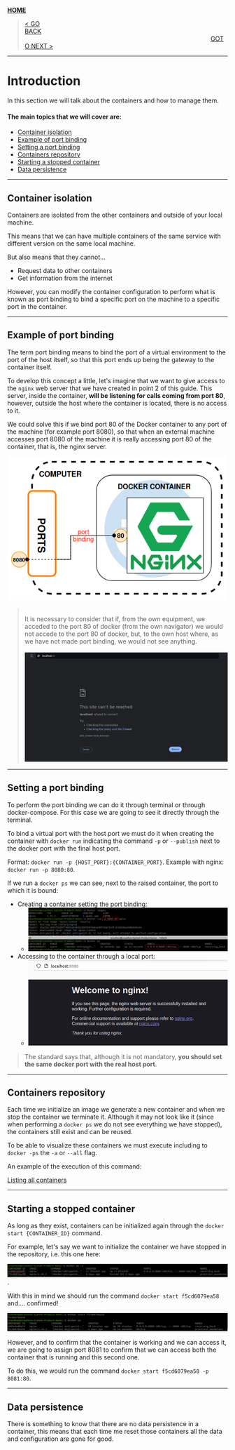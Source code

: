 [__HOME__](../../README.md)

> [< GO BACK](./2-image-repository.md)&nbsp;&nbsp;&nbsp;&nbsp;&nbsp;&nbsp;&nbsp;&nbsp;&nbsp;&nbsp;&nbsp;&nbsp;&nbsp;&nbsp;&nbsp;&nbsp;&nbsp;&nbsp;&nbsp;&nbsp;&nbsp;&nbsp;&nbsp;&nbsp;&nbsp;&nbsp;&nbsp;&nbsp;&nbsp;&nbsp;&nbsp;&nbsp;&nbsp;&nbsp;&nbsp;&nbsp;&nbsp;&nbsp;&nbsp;&nbsp;&nbsp;&nbsp;&nbsp;&nbsp;&nbsp;&nbsp;&nbsp;&nbsp;&nbsp;&nbsp;&nbsp;&nbsp;&nbsp;&nbsp;&nbsp;&nbsp;&nbsp;&nbsp;&nbsp;&nbsp;&nbsp;&nbsp;&nbsp;&nbsp;&nbsp;&nbsp;&nbsp;&nbsp;&nbsp;&nbsp;&nbsp;&nbsp;&nbsp;&nbsp;&nbsp;&nbsp;&nbsp;&nbsp;&nbsp;&nbsp;&nbsp;&nbsp;&nbsp;&nbsp;&nbsp;&nbsp;&nbsp;&nbsp;&nbsp;&nbsp;&nbsp;&nbsp;&nbsp;&nbsp;&nbsp;&nbsp;&nbsp;&nbsp;&nbsp;&nbsp;&nbsp;&nbsp;&nbsp;&nbsp;&nbsp;&nbsp;&nbsp;&nbsp;&nbsp;&nbsp;&nbsp;&nbsp;&nbsp;&nbsp;&nbsp;&nbsp;&nbsp;&nbsp;&nbsp;&nbsp;&nbsp;&nbsp;&nbsp;&nbsp;&nbsp;&nbsp;&nbsp;&nbsp;&nbsp;&nbsp;&nbsp;&nbsp;&nbsp;&nbsp;&nbsp;&nbsp;&nbsp;&nbsp;&nbsp;&nbsp;&nbsp;&nbsp;&nbsp;&nbsp;&nbsp;&nbsp;&nbsp;&nbsp;&nbsp;&nbsp;&nbsp;&nbsp;&nbsp;&nbsp;&nbsp;&nbsp;&nbsp;&nbsp;&nbsp;&nbsp;&nbsp;&nbsp;&nbsp;&nbsp;&nbsp;&nbsp;&nbsp;&nbsp;&nbsp;&nbsp;&nbsp;&nbsp;&nbsp;&nbsp;&nbsp;&nbsp;&nbsp;&nbsp;&nbsp;&nbsp;&nbsp;&nbsp;&nbsp;&nbsp;&nbsp;&nbsp;&nbsp;&nbsp;&nbsp;&nbsp;&nbsp;&nbsp;&nbsp;&nbsp;&nbsp;&nbsp;&nbsp;&nbsp;&nbsp;&nbsp;&nbsp;&nbsp;&nbsp;&nbsp;&nbsp;&nbsp;&nbsp;&nbsp;&nbsp;&nbsp;&nbsp;&nbsp;&nbsp;&nbsp;&nbsp;&nbsp;[GOTO NEXT >](./4-images.md)
---
# Introduction

In this section we will talk about the containers and how to manage them.

#### The main topics that we will cover are:
- [Container isolation](#container-isolation)
- [Example of port binding](#example-of-port-binding)
- [Setting a port binding](#setting-a-port-binding)
- [Containers repository](#containers-repository)
- [Starting a stopped container](#starting-a-stopped-container)
- [Data persistence](#data-persistence)

---

## Container isolation

Containers are isolated from the other containers and outside of your local machine.

This means that we can have multiple containers of the same service with different version on the same local machine.

But also means that they cannot...
- Request data to other containers
- Get information from the internet

However, you can modify the container configuration to perform what is known as port binding to bind a specific port on the machine to a specific port in the container.

---

## Example of port binding

The term port binding means to bind the port of a virtual environment to the port of the host itself, so that this port ends up being the gateway to the container itself.

To develop this concept a little, let's imagine that we want to give access to the `nginx` web server that we have created in point 2 of this guide. This server, inside the container, __will be listening for calls coming from port 80__, however, outside the host where the container is located, there is no access to it.

We could solve this if we bind port 80 of the Docker container to any port of the machine (for example port 8080), so that when an external machine accesses port 8080 of the machine it is really accessing port 80 of the container, that is, the nginx server.

![Port binding](static/port_binding.png)

> <br>It is necessary to consider that if, from the own equipment, we acceded to the port 80 of docker (from the own navigator) we would not accede to the port 80 of docker, but, to the own host where, as we have not made port binding, we would not see anything.<br><br>
> ![Port binding](static/error_localhost.png)

---

## Setting a port binding

To perform the port binding we can do it through terminal or through docker-compose. For this case we are going to see it directly through the terminal.

To bind a virtual port with the host port we must do it when creating the container with `docker run` indicating the command `-p` or `--publish` next to the docker port with the final host port.

Format: `docker run -p {HOST_PORT}:{CONTAINER_PORT}`.
Example with nginx: `docker run -p 8080:80`.

If we run a `docker ps` we can see, next to the raised container, the port to which it is bound:
- Creating a container setting the port binding:
    - ![Example port binding](static/example_port_binding.png)
- Accessing to the container through a local port:
    - ![Example port binding](static/example_port_binding_1.png)


> The standard says that, although it is not mandatory, __you should set the same docker port with the real host port__.

---

## Containers repository

Each time we initialize an image we generate a new container and when we stop the container we terminate it. Although it may not look like it (since when performing a `docker ps` we do not see everything we have stopped), the containers still exist and can be reused.

To be able to visualize these containers we must execute including to `docker -ps` the `-a` or `--all` flag.

An example of the execution of this command:

[Listing all containers](static/listing_ended_containers.png)

---

## Starting a stopped container

As long as they exist, containers can be initialized again through the `docker start {CONTAINER_ID}` command.

For example, let's say we want to initialize the container we have stopped in the repository, i.e. this one here:

![Objective container](static/rerunning_container.png).

With this in mind we should run the command `docker start f5cd6079ea58` and.... confirmed!

![Rerun container](static/rerunning_container_2.png)


However, and to confirm that the container is working and we can access it, we are going to assign port 8081 to confirm that we can access both the container that is running and this second one.

To do this, we would run the command `docker start f5cd6079ea58 -p 8081:80`.

---

## Data persistence

There is something to know that there are no data persistence in a container, this means that each time me reset those containers all the data and configuration are gone for good.

